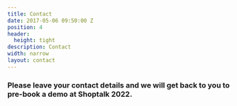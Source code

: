 ```yaml
---
title: Contact
date: 2017-05-06 09:50:00 Z
position: 4
header:
  height: tight
description: Contact
width: narrow
layout: contact
---
```


### Please leave your contact details and we will get back to you to pre-book a demo at Shoptalk 2022.

<script charset="utf-8" type="text/javascript" src="//js.hsforms.net/forms/shell.js"></script>
<script>
  hbspt.forms.create({
	region: "na1",
	portalId: "9442988",
	formId: "d833b04c-593c-4411-92c0-6fb8043f40e2"
});
</script>